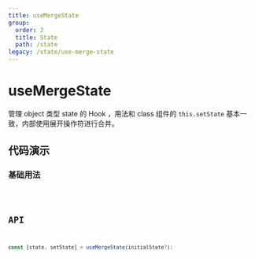 ```yaml
---
title: useMergeState
group:
  order: 2
  title: State
  path: /state
legacy: /state/use-merge-state
---
```


# useMergeState

管理 object 类型 state 的 Hook ，用法和 class 组件的 `this.setState` 基本一致，内部使用展开操作符进行合并。

## 代码演示

### 基础用法

<code src="./demos/basic.tsx" />

## API

```typescript
const [state, setState] = useMergeState(initialState?);
```
